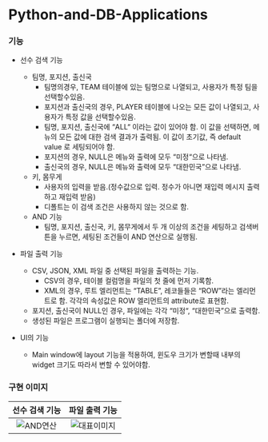 # Python-and-DB-Applications

### 기능
- 선수 검색 기능
    - 팀명, 포지션, 출신국
        - 팀명의경우, TEAM 테이블에 있는 팀명으로 나열되고, 사용자가 특정 팀을 선택할수있음.
        - 포지션과 출신국의 경우, PLAYER 테이블에 나오는 모든 값이 나열되고, 사용자가 특정 값을 선택할수있음.
        - 팀명, 포지션, 출신국에 “ALL“ 이라는 값이 있어야 함. 이 값을 선택하면, 메뉴의 모든 값에 대한 검색 결과가 출력됨. 이 값이 초기값, 즉 default value 로 세팅되어야 함.
        - 포지션의 경우, NULL은 메뉴와 출력에 모두 “미정“으로 나타냄.
        - 출신국의 경우, NULL은 메뉴와 출력에 모두 “대한민국”으로 나타냄.
    - 키, 몸무게
        - 사용자의 입력을 받음.(정수값으로 입력. 정수가 아니면 재입력 메시지 출력하고 재입력 받음)
        - 디폴트는 이 검색 조건은 사용하지 않는 것으로 함.
    - AND 기능
        - 팀명, 포지션, 출신국, 키, 몸무게에서 두 개 이상의 조건을 세팅하고 검색버튼을 누르면, 세팅된 조건들이 AND 연산으로 실행됨.
        
- 파일 출력 기능
    - CSV, JSON, XML 파일 중 선택된 파일을 출력하는 기능.
        - CSV의 경우, 테이블 컬럼명을 파일의 첫 줄에 먼저 기록함.
        - XML의 경우, 루트 엘리먼트는 “TABLE”,  레코들들은 “ROW”라는 엘리먼트로 함. 각각의 속성값은 ROW 엘리먼트의 attribute로 표현함.
    - 포지션, 출신국이 NULL인 경우, 파일에는 각각 “미정“, “대한민국”으로 출력함.
    - 생성된 파일은 프로그램이 실행되는 폴더에 저장함.
    
- UI의 기능
    - Main window에 layout 기능을 적용하여, 윈도우 크기가 변할때 내부의 widget 크기도 따라서 변할 수 있어야함.

### 구현 이미지
    
선수 검색 기능             |  파일 출력 기능
:-------------------------:|:-------------------------:
![AND연산](https://user-images.githubusercontent.com/55051191/148059107-139b39ce-f5a6-42d1-b437-329df83dc77e.png)  |  ![대표이미지](https://user-images.githubusercontent.com/55051191/148059091-1bf19b7d-4ad9-4f40-8692-67d66e9a8d17.png)
 
